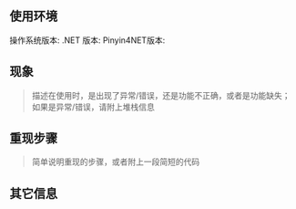 ## 使用环境

操作系统版本:
.NET 版本: 
Pinyin4NET版本:

## 现象

> 描述在使用时，是出现了异常/错误，还是功能不正确，或者是功能缺失；如果是异常/错误，请附上堆栈信息

## 重现步骤

> 简单说明重现的步骤，或者附上一段简短的代码

## 其它信息
